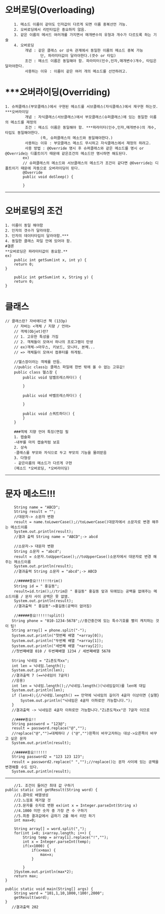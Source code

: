 # 오버로딩(Overloading)

```
    1. 메소드 이름이 같아도 인자값이 다르게 되면 이름 중복선언 가능.
    2. 오버로딩에서 리턴타입은 중요하지 않음.
    3. 같은 이름의 메서드 여러개를 가지면서 매개변수의 유형과 개수가 다르도록 하는 기술
    4. 오버로딩
    	 개념 : 같은 클래스 or 상속 관계에서 동일한 이름의 메소드 중복 가능
    			단, 파라미터값이 달라야한다.(갯수 or 타입)
    	 조건 : 메소드 이름은 동일해야 함. 파라미터(인수,인자,매개변수)개수, 타입은 달라야한다.
    	 사용하는 이유 : 이름이 같은 여러 개의 메소드를 선언하려고.
```

# \*\*\*오버라이딩(Overriding)

```
1. 슈퍼클래스(부모클래스)에서 구현된 메소드를 서브클래스(자식클래스)에서 재구현 하는것.
***오버라이딩
		 개념 : 자식클래스(서브클래스)에서 부모클래스(슈퍼클래스)에 있는 동일한 이름의 메소드를 재정의
		 조건 : 메소드 이름은 동일해야 함. ***파라미터(인수,인자,매개변수)의 개수, 타입도 동일해야한다.
		 		(즉, 슈퍼클래스의 메소드와 동일해야한다.)
		 사용하는 이유 : 부모클래스 메소드 무시하고 자식클래스에서 재정의 하려고.
		 사용 방법 : @Override 명시 후 슈퍼클래스와 같은 메소드를 명시 or @Override는 디폴트이기 때문에 같은조건의 메소드만 명시하면 해도된다.
		ex)
		// 슈퍼클래스의 메소드와 서브클래스의 메소드가 조건이 같다면 @Override는 디폴트이기 때문에 자동으로 오버라이딩이 된다.
		@Override
		public void doSleep() {

		}
```

---

# 오버로딩의 조건

    1. 이름이 동일 해야함
    2. 인자의 갯수가 달라야함.
    3. 인자의 데이터타입이 달라야함.***
    4. 동일한 클래스 파일 안에 있어야 함.
    #결론
    **오버로딩은 파라미터값이 중요함.**
    ex)
    	public int getSum(int x, int y) {
    	return 0;
    }

    	public int getSum(int x, String y) {
    	return 0;
    }

# 클래스

    // 클래스란? 자바에디션 책 (133p)
    	// 자바는 <객체 / 지향 / 언어>
    	// 객체(Objet)란?
    	// 1. 고유한 특성을 가짐
    	// 2. 객체들이 모여서 하나의 프로그램이 탄생
    	// ex)객체->마우스, 키보드, 모니터, 본체...
    	// => 객체들이 모여서 컴퓨터를 하게됨.

        //헬스장이라는 객체를 만듬.
    	//public class는 클래스 파일에 한번 밖에 올 수 없는 고유값!
    	public class 헬스장 {
    		public void 덤벨프레스하다() {

    		}

    		public void 바벨프레스하다() {

    		}

    		public void 스쿼트하다() {
    		}
    	}

        ###객체 지향 언어 특징(면접 필
    	1. 캡슐화
    	-내부를 마치 캡슐처럼 보호
    	2. 상속
    	-클래스를 부모와 자식으로 두고 부모의 기능을 물려받음
    	3. 다형성
    	- 같은이름의 메소드가 다르게 구현
    	(메소드 *오버로딩, *오버라이딩)

---

# 문자 메소드!!!

    	String name = "ABCD";
    	String result = "";
    	//대문자-> 소문자 변환
    	result = name.toLowerCase();//toLowerCase()대문자에서 소문자로 변경 해주는 메소드이름
    	System.out.println(result);
    	//결과 출력 String name = "ABCD";-> abcd

    	//소문자-> 대문자 변환
    	String 소문자 = "abcd";
    	result = 소문자.toUpperCase();//toUpperCase()소문자에서 대문자로 변경 해주는 메소드이름
    	System.out.println(result);
    	//결과출력 String 소문자 = "abcd";-> ABCD

    	//#####중요!!!!!!trim()
    	String id = " 홍길동";
    	result=id.trim();//trim은 " 홍길동" 홍길동 앞과 뒤에있는 공백을 없애주는 메소드이름 / 문자 사이 공백은 못 없앰.
    	System.out.println(result);
    	//결과출력 " 홍길동"->홍길동(공백이 없어짐)

    	//#####중요!!!!!!split()
       String phone = "010-1234-5678";//중간중간에 있는 특수기호를 빨리 캐치하는 것이 팁!
       String array[] = phone.split("-");
       System.out.println("첫번째 배열 "+array[0]);
       System.out.println("두번째 배열 "+array[1]);
       System.out.println("세번째 배열 "+array[2]);
       //첫번째배열 010 / 두번째배열 1234 / 세번째배열 5678

       String 닉네임 = "Zi존도적xx";
       int len = 닉네임.length();
       System.out.println(len);
       //결과출력 7 (==닉네임이 7글자)
       //응용)
       int len = 닉네임.length();//닉네임.length()(닉네임길이)를 len에 대입
       System.out.println(len);
       if (len>4);{//닉네임.length() == 만약에 닉네임의 길이가 4글자 이상이면 {실행}
    	   System.out.println("닉네임은 4글자 이하로만 가능합니다.");
       }
       //결과출력 -> 닉네임은 4글자 이하로만 가능합니다."Zi존도적xx"은 7글자 이므로

       //####중요!!
       String password = "123@";
       result = password.replace("@","");
       //replace("@","")=대체하다 / ("@","")왼쪽이 바꾸고자하는 대상->오른쪽이 바꾸고 싶은 문자
       System.out.println(result);

       //#####중요!!!!!!
       String password2 = "123 123 123";
       result = password2.replace(" ","");//replace()는 문자 사이에 있는 공백을 변경해줄 수도 있다.
       System.out.println(result);

---

    	//1. 조건이 들어간 최대 값 구하기
    public static int getResult(String word) {
    	//1.콤마로 배열생성
    	//2.느낌표 제거할 것
      	//3.문자를 숫자로 변환 ex)int x = Integer.parseInt(String x)
    	//4.1000 미만 숫자 중 가장 큰 수 구하기
    	//5.최종 결과값에서 곱하기 2를 해서 리턴 하기
    	int max=0;

    	String array[] = word.split(",");
    	for(int i=0; i<array.length; i++) {
    		String temp = array[i].replace("!","");
    		int x = Integer.parseInt(temp);
    		if(x<1000) {
    			if(x>max) {
    				max=x;
    			}

    		}
    	}System.out.println(max*2);
    	return max;
    }

    public static void main(String[] args) {
    	String word = "101,1,10,1000,!100!,2000";
    	getResult(word);
    }
       //결과출력 202
